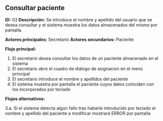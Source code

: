 ## Consultar paciente
**ID:** 03 **Descripción:** Se introduce el nombre y apellido del usuario que se desea consultar y el sistema muestra los datos almacenados del mismo por pantalla.

**Actores principales:** Secretario **Actores secundarios:** Paciente

**Flujo principal:**
1. El secretario desea consultar los datos de un paciente almacenado en el sistema
2. El secretario abre el cuadro de diálogo de asignacion en el menú principal
3. El secretario introduce el nombre y apellidos del paciente
4. El sistema muestra por pantalla el paciente cuyos datos coinciden con los incorporados por teclado

**Flujos alternativos:**

3.a. Si el sistema detecta algún fallo tras haberle introducido por teclado el nombre y apellido del paciente a modificar mostrará ERROR por pantalla
